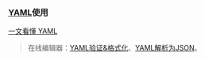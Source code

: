 ### [YAML](https://yaml.org/)使用
[一文看懂 YAML](https://zhuanlan.zhihu.com/p/145173920)

>在线编辑器：[YAML验证&格式化](https://verytoolz.com/yaml-formatter.html)、[YAML解析为JSON](https://verytoolz.com/yaml-parser.html)。

